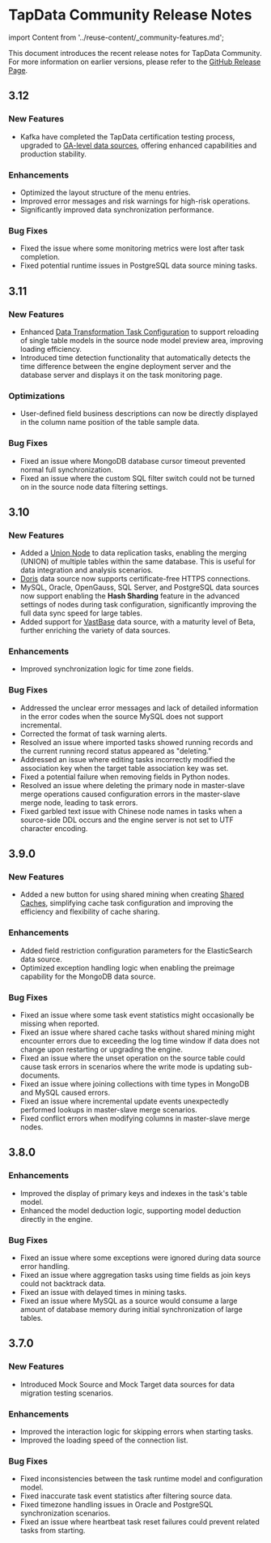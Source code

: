 # TapData Community Release Notes

import Content from '../reuse-content/_community-features.md';

<Content />

This document introduces the recent release notes for TapData Community. For more information on earlier versions, please refer to the [GitHub Release Page](https://github.com/tapdata/tapdata/releases).

## 3.12

### New Features

- Kafka have completed the TapData certification testing process, upgraded to [GA-level data sources](../prerequisites/supported-databases), offering enhanced capabilities and production stability.

### Enhancements

- Optimized the layout structure of the menu entries.
- Improved error messages and risk warnings for high-risk operations.
- Significantly improved data synchronization performance.

### Bug Fixes

- Fixed the issue where some monitoring metrics were lost after task completion.
- Fixed potential runtime issues in PostgreSQL data source mining tasks.

## 3.11

### New Features

- Enhanced [Data Transformation Task Configuration](../user-guide/data-pipeline/data-development/create-task.md) to support reloading of single table models in the source node model preview area, improving loading efficiency.
- Introduced time detection functionality that automatically detects the time difference between the engine deployment server and the database server and displays it on the task monitoring page.

### Optimizations

* User-defined field business descriptions can now be directly displayed in the column name position of the table sample data.

### Bug Fixes

- Fixed an issue where MongoDB database cursor timeout prevented normal full synchronization.
- Fixed an issue where the custom SQL filter switch could not be turned on in the source node data filtering settings.

## 3.10

### New Features

- Added a [Union Node](../user-guide/data-pipeline/copy-data/process-node#union-node) to data replication tasks, enabling the merging (UNION) of multiple tables within the same database. This is useful for data integration and analysis scenarios.
- [Doris](../prerequisites/warehouses-and-lake/doris.md) data source now supports certificate-free HTTPS connections.
- MySQL, Oracle, OpenGauss, SQL Server, and PostgreSQL data sources now support enabling the **Hash Sharding** feature in the advanced settings of nodes during task configuration, significantly improving the full data sync speed for large tables.
- Added support for [VastBase](../prerequisites/on-prem-databases/vastbase) data source, with a maturity level of Beta, further enriching the variety of data sources.

### Enhancements

- Improved synchronization logic for time zone fields.

### Bug Fixes

- Addressed the unclear error messages and lack of detailed information in the error codes when the source MySQL does not support incremental.
- Corrected the format of task warning alerts.
- Resolved an issue where imported tasks showed running records and the current running record status appeared as "deleting."
- Addressed an issue where editing tasks incorrectly modified the association key when the target table association key was set.
- Fixed a potential failure when removing fields in Python nodes.
- Resolved an issue where deleting the primary node in master-slave merge operations caused configuration errors in the master-slave merge node, leading to task errors.
- Fixed garbled text issue with Chinese node names in tasks when a source-side DDL occurs and the engine server is not set to UTF character encoding.

## 3.9.0

### New Features

* Added a new button for using shared mining when creating [Shared Caches](../user-guide/advanced-settings/share-cache.md), simplifying cache task configuration and improving the efficiency and flexibility of cache sharing.

### Enhancements

* Added field restriction configuration parameters for the ElasticSearch data source.
* Optimized exception handling logic when enabling the preimage capability for the MongoDB data source.

### Bug Fixes

- Fixed an issue where some task event statistics might occasionally be missing when reported.
- Fixed an issue where shared cache tasks without shared mining might encounter errors due to exceeding the log time window if data does not change upon restarting or upgrading the engine.
- Fixed an issue where the unset operation on the source table could cause task errors in scenarios where the write mode is updating sub-documents.
- Fixed an issue where joining collections with time types in MongoDB and MySQL caused errors.
- Fixed an issue where incremental update events unexpectedly performed lookups in master-slave merge scenarios.
- Fixed conflict errors when modifying columns in master-slave merge nodes.

## 3.8.0

### Enhancements

* Improved the display of primary keys and indexes in the task's table model.
* Enhanced the model deduction logic, supporting model deduction directly in the engine.

### Bug Fixes

* Fixed an issue where some exceptions were ignored during data source error handling.
* Fixed an issue where aggregation tasks using time fields as join keys could not backtrack data.
* Fixed an issue with delayed times in mining tasks.
* Fixed an issue where MySQL as a source would consume a large amount of database memory during initial synchronization of large tables.

## 3.7.0

### New Features

* Introduced Mock Source and Mock Target data sources for data migration testing scenarios.

### Enhancements

* Improved the interaction logic for skipping errors when starting tasks.
* Improved the loading speed of the connection list.

### Bug Fixes

* Fixed inconsistencies between the task runtime model and configuration model.
* Fixed inaccurate task event statistics after filtering source data.
* Fixed timezone handling issues in Oracle and PostgreSQL synchronization scenarios.
* Fixed an issue where heartbeat task reset failures could prevent related tasks from starting.